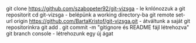 git clone https://github.com/szabopeter92/git-vizsga - le knlónozzuk a git repositorit
cd git-vizsga - belépünk a working directory-ba 
git remote set-url origin https://github.com/BartaKristof/git-vizsga.git - átváltunk a saját git repositorinkra
git add . 
git commit -m "gitignore és README fájl létrehozva"
git branch console - létrehozunk egy új ágat